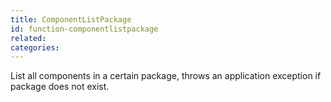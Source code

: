 ```yaml
---
title: ComponentListPackage
id: function-componentlistpackage
related:
categories:
---
```


List all components in a certain package, throws an application exception if package does not exist.